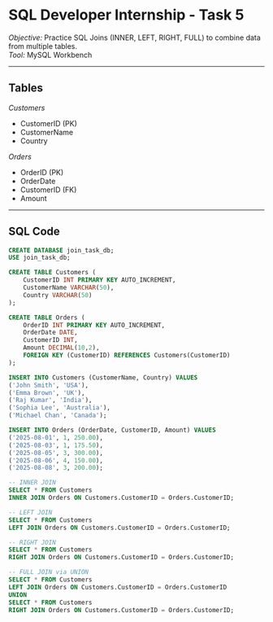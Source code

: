 # SQL Developer Internship - Task 5

*Objective:* Practice SQL Joins (INNER, LEFT, RIGHT, FULL) to combine data from multiple tables.  
*Tool:* MySQL Workbench  

---

## Tables

*Customers*
- CustomerID (PK)
- CustomerName
- Country

*Orders*
- OrderID (PK)
- OrderDate
- CustomerID (FK)
- Amount

---

## SQL Code

```sql
CREATE DATABASE join_task_db;
USE join_task_db;

CREATE TABLE Customers (
    CustomerID INT PRIMARY KEY AUTO_INCREMENT,
    CustomerName VARCHAR(50),
    Country VARCHAR(50)
);

CREATE TABLE Orders (
    OrderID INT PRIMARY KEY AUTO_INCREMENT,
    OrderDate DATE,
    CustomerID INT,
    Amount DECIMAL(10,2),
    FOREIGN KEY (CustomerID) REFERENCES Customers(CustomerID)
);

INSERT INTO Customers (CustomerName, Country) VALUES
('John Smith', 'USA'),
('Emma Brown', 'UK'),
('Raj Kumar', 'India'),
('Sophia Lee', 'Australia'),
('Michael Chan', 'Canada');

INSERT INTO Orders (OrderDate, CustomerID, Amount) VALUES
('2025-08-01', 1, 250.00),
('2025-08-03', 1, 175.50),
('2025-08-05', 3, 300.00),
('2025-08-06', 4, 150.00),
('2025-08-08', 3, 200.00);

-- INNER JOIN
SELECT * FROM Customers
INNER JOIN Orders ON Customers.CustomerID = Orders.CustomerID;

-- LEFT JOIN
SELECT * FROM Customers
LEFT JOIN Orders ON Customers.CustomerID = Orders.CustomerID;

-- RIGHT JOIN
SELECT * FROM Customers
RIGHT JOIN Orders ON Customers.CustomerID = Orders.CustomerID;

-- FULL JOIN via UNION
SELECT * FROM Customers
LEFT JOIN Orders ON Customers.CustomerID = Orders.CustomerID
UNION
SELECT * FROM Customers
RIGHT JOIN Orders ON Customers.CustomerID = Orders.CustomerID;
